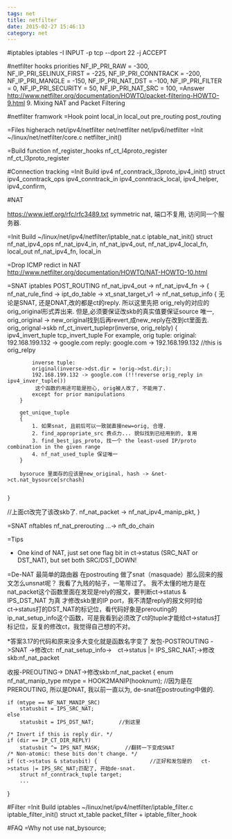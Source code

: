 ```yaml
---
tags: net
title: netfilter
date: 2015-02-27 15:46:13
category: net
---
```

#iptables
iptables -I INPUT -p tcp --dport 22 -j ACCEPT

#netfilter hooks priorities
    NF_IP_PRI_RAW = -300,
    NF_IP_PRI_SELINUX_FIRST = -225,
    NF_IP_PRI_CONNTRACK = -200,
    NF_IP_PRI_MANGLE = -150,
    NF_IP_PRI_NAT_DST = -100,
    NF_IP_PRI_FILTER = 0,
    NF_IP_PRI_SECURITY = 50,
    NF_IP_PRI_NAT_SRC = 100,
=Answer 
http://www.netfilter.org/documentation/HOWTO/packet-filtering-HOWTO-9.html
9. Mixing NAT and Packet Filtering

#netfilter framwork
=Hook point
local_in local_out
pre_routing post_routing

=Files higherach
net/ipv4/netfilter
net/netfilter
net/ipv6/netfilter
=Init
~/linux/net/netfilter/core.c
netfilter_init()

=Build function
nf_register_hooks
nf_ct_l4proto_register
nf_ct_l3proto_register


#Connection tracking
=Init Build ipv4
nf_conntrack_l3proto_ipv4_init()
struct ipv4_conntrack_ops
ipv4_conntrack_in
ipv4_conntrack_local,
ipv4_helper,
ipv4_confirm,

#NAT

https://www.ietf.org/rfc/rfc3489.txt
symmetric nat, 端口不复用, 访问同一个服务器.

=Init Build
~/linux/net/ipv4/netfilter/iptable_nat.c
iptable_nat_init()
struct nf_nat_ipv4_ops
nf_nat_ipv4_in,
nf_nat_ipv4_out,
nf_nat_ipv4_local_fn, local_out
nf_nat_ipv4_fn, local_in

=Drop ICMP redict in NAT
http://www.netfilter.org/documentation/HOWTO/NAT-HOWTO-10.html

=SNAT iptables  POST_ROUTING
nf_nat_ipv4_out -> nf_nat_ipv4_fn -> 
{
nf_nat_rule_find -> ipt_do_table -> xt_snat_target_v1 -> nf_nat_setup_info 
	{
		无论是SNAT, 还是DNAT,改的都是ct的reply. 所以这里先把 orig_rely的对应的orig_original形式弄出来.
		但是,必须要保证改skb的真实值要保证source 唯一, orig_original -> new_original找到后再revert,成new_reply在改到ct里面去.
		orig_orignal->skb
		nf_ct_invert_tuplepr(inverse, orig_relply)
		{
			ipv4_invert_tuple
			tcp_invert_tuple
			For example, orig tuple:
			original: 192.168.199.132 -> google.com
			reply: google.com -> 192.168.199.132 //this is orig_relpy

			inverse tuple:
			original(inverse->dst.dir = !orig->dst.dir;):
			192.168.199.132 -> google.com (!!!reverse orig_reply in ipv4_inver_tuple())
			 这个函数的用途可能是担心, orig被人改了, 不能用了.
			except for prior manipulations
		}		

		get_unique_tuple
		{
			1. 如果snat, 且前后可以一致就直接new=orig, 合理.
			2. find_appropriate_src 费点力... 貌似找到已经用到的, 复用
			3. find_best_ips_proto, 找一个 the least-used IP/proto combination in the given range
			4. nf_nat_used_tuple 保证唯一
		}		

		bysoruce 里面存的应该是new_original, hash -> &net->ct.nat_bysource[srchash]


	}
//上面ct改完了该改skb了.
	nf_nat_packet -> nf_nat_ipv4_manip_pkt,
}

=SNAT nftables
nf_nat_prerouting ...-> nft_do_chain 

=Tips
+ One kind of NAT, just set one flag bit in ct->status (SRC_NAT or DST_NAT), but set both SRC/DST_DOWN!

=De-NAT
最简单的路由器 在postrouting 做了snat（masquade）那么回来的报文怎么unsnat呢？
我看了九贱的帖子，一笔带过了。 我不太懂的地方是在nat_packet这个函数里面在发现是rely的报文，要判断ct→status & IPS_DST_NAT 为真 才修改skb里的IP port，我不清楚reply的报文何时给ct→status打的DST_NAT的标记位，看代码好象是prerouting的ip_nat_setup_info这个函数，可是我看到必须改了ct的tuple才能给ct→status打标记位，反复的修改ct，我觉得自己想的不对。


*答案3.17的代码和原来没多大变化就是函数名字变了
发包-POSTROUTING ->SNAT ->修改ct: nf_nat_setup_info->　ct->status |= IPS_SRC_NAT;->修改skb:nf_nat_packet

收报-PREOUTING-> DNAT->修改skb:nf_nat_packet 
{
    enum nf_nat_manip_type mtype = HOOK2MANIP(hooknum);   //因为是在PREROUTING, 所以是DNAT, 我以前一直以为, de-snat在postrouting中做的. 
                                           
    if (mtype == NF_NAT_MANIP_SRC)          
        statusbit = IPS_SRC_NAT;             
    else                                      
        statusbit = IPS_DST_NAT;        //到这里
                                                
    /* Invert if this is reply dir. */            
    if (dir == IP_CT_DIR_REPLY) 
		statusbit ^= IPS_NAT_MASK;        //翻转一下变成SNAT 
    /* Non-atomic: these bits don't change. */                                                                                                    
    if (ct->status & statusbit) {                 //正好和发包是的   ct->status |= IPS_SRC_NAT;匹配了, 开始de-snat.                    
		struct nf_conntrack_tuple target;
		...
}

#Filter
=Init Build iptables
~/linux/net/ipv4/netfilter/iptable_filter.c
iptable_filter_init()
struct xt_table packet_filter + iptable_filter_hook

#FAQ
=Why not use nat_bysource;



